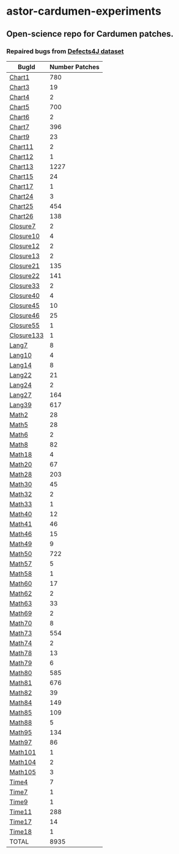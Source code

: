 # astor-cardumen-experiments

## Open-science repo for Cardumen patches.


### Repaired bugs from [Defects4J dataset](https://github.com/rjust/defects4j)
| BugId | Number Patches |
| ------- | ---------------- |
|[Chart1 ](/patches/Chart/Chart1 )| 780 |
|[Chart3 ](/patches/Chart/Chart3 )| 19 |
|[Chart4 ](/patches/Chart/Chart4 )| 2 |
|[Chart5 ](/patches/Chart/Chart5 )| 700 |
|[Chart6 ](/patches/Chart/Chart6 )| 2 |
|[Chart7 ](/patches/Chart/Chart7 )| 396 |
|[Chart9 ](/patches/Chart/Chart9 )| 23 |
|[Chart11 ](/patches/Chart/Chart11 )| 2 |
|[Chart12 ](/patches/Chart/Chart12 )| 1 |
|[Chart13 ](/patches/Chart/Chart13 )| 1227 |
|[Chart15 ](/patches/Chart/Chart15 )| 24 |
|[Chart17 ](/patches/Chart/Chart17 )| 1 |
|[Chart24 ](/patches/Chart/Chart24 )| 3 |
|[Chart25 ](/patches/Chart/Chart25 )| 454 |
|[Chart26 ](/patches/Chart/Chart26 )| 138 |
|[Closure7 ](/patches/Closure/Closure7 )| 2 |
|[Closure10 ](/patches/Closure/Closure10 )| 4 |
|[Closure12 ](/patches/Closure/Closure12 )| 2 |
|[Closure13 ](/patches/Closure/Closure13 )| 2 |
|[Closure21 ](/patches/Closure/Closure21 )| 135 |
|[Closure22 ](/patches/Closure/Closure22 )| 141 |
|[Closure33 ](/patches/Closure/Closure33 )| 2 |
|[Closure40 ](/patches/Closure/Closure40 )| 4 |
|[Closure45 ](/patches/Closure/Closure45 )| 10 |
|[Closure46 ](/patches/Closure/Closure46 )| 25 |
|[Closure55 ](/patches/Closure/Closure55 )| 1 |
|[Closure133 ](/patches/Closure/Closure133 )| 1 |
|[Lang7 ](/patches/Lang/Lang7 )| 8 |
|[Lang10 ](/patches/Lang/Lang10 )| 4 |
|[Lang14 ](/patches/Lang/Lang14 )| 8 |
|[Lang22 ](/patches/Lang/Lang22 )| 21 |
|[Lang24 ](/patches/Lang/Lang24 )| 2 |
|[Lang27 ](/patches/Lang/Lang27 )| 164 |
|[Lang39 ](/patches/Lang/Lang39 )| 617 |
|[Math2 ](/patches/Math/Math2 )| 28 |
|[Math5 ](/patches/Math/Math5 )| 28 |
|[Math6 ](/patches/Math/Math6 )| 2 |
|[Math8 ](/patches/Math/Math8 )| 82 |
|[Math18 ](/patches/Math/Math18 )| 4 |
|[Math20 ](/patches/Math/Math20 )| 67 |
|[Math28 ](/patches/Math/Math28 )| 203 |
|[Math30 ](/patches/Math/Math30 )| 45 |
|[Math32 ](/patches/Math/Math32 )| 2 |
|[Math33 ](/patches/Math/Math33 )| 1 |
|[Math40 ](/patches/Math/Math40 )| 12 |
|[Math41 ](/patches/Math/Math41 )| 46 |
|[Math46 ](/patches/Math/Math46 )| 15 |
|[Math49 ](/patches/Math/Math49 )| 9 |
|[Math50 ](/patches/Math/Math50 )| 722 |
|[Math57 ](/patches/Math/Math57 )| 5 |
|[Math58 ](/patches/Math/Math58 )| 1 |
|[Math60 ](/patches/Math/Math60 )| 17 |
|[Math62 ](/patches/Math/Math62 )| 2 |
|[Math63 ](/patches/Math/Math63 )| 33 |
|[Math69 ](/patches/Math/Math69 )| 2 |
|[Math70 ](/patches/Math/Math70 )| 8 |
|[Math73 ](/patches/Math/Math73 )| 554 |
|[Math74 ](/patches/Math/Math74 )| 2 |
|[Math78 ](/patches/Math/Math78 )| 13 |
|[Math79 ](/patches/Math/Math79 )| 6 |
|[Math80 ](/patches/Math/Math80 )| 585 |
|[Math81 ](/patches/Math/Math81 )| 676 |
|[Math82 ](/patches/Math/Math82 )| 39 |
|[Math84 ](/patches/Math/Math84 )| 149 |
|[Math85 ](/patches/Math/Math85 )| 109 |
|[Math88 ](/patches/Math/Math88 )| 5 |
|[Math95 ](/patches/Math/Math95 )| 134 |
|[Math97 ](/patches/Math/Math97 )| 86 |
|[Math101 ](/patches/Math/Math101 )| 1 |
|[Math104 ](/patches/Math/Math104 )| 2 |
|[Math105 ](/patches/Math/Math105 )| 3 |
|[Time4 ](/patches/Time/Time4 )| 7 |
|[Time7 ](/patches/Time/Time7 )| 1 |
|[Time9 ](/patches/Time/Time9 )| 1 |
|[Time11 ](/patches/Time/Time11 )| 288 |
|[Time17 ](/patches/Time/Time17 )| 14 |
|[Time18 ](/patches/Time/Time18 )| 1 |
|TOTAL|8935|


										
